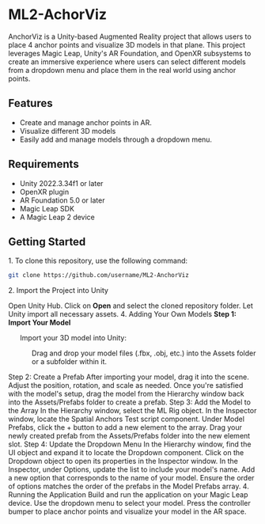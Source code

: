# ML2-AchorViz
 
AnchorViz is a Unity-based Augmented Reality project that allows users to place 4 anchor points and visualize 3D models in that plane. This project leverages Magic Leap, Unity's AR Foundation, and OpenXR subsystems to create an immersive experience where users can select different models from a dropdown menu and place them in the real world using anchor points.

<h2> Features </h2>
<ul>
 <li> Create and manage anchor points in AR. </li>
 <li>Visualize different 3D models</li>
 <li>Easily add and manage models through a dropdown menu.</li>
</ul>

<h2> Requirements </h2>
<ul>
 <li>Unity 2022.3.34f1 or later</li>
 <li>OpenXR plugin </li>
 <li>AR Foundation 5.0 or later</li>
 <li>Magic Leap SDK</li>
 <li>A Magic Leap 2 device</li>
</ul>

<h2> Getting Started </h2>
1. To clone this repository, use the following command:

```bash
git clone https://github.com/username/ML2-AnchorViz
```
<p></p>
2. Import the Project into Unity
   
Open Unity Hub.
Click on <b>Open</b> and select the cloned repository folder.
Let Unity import all necessary assets.
4. Adding Your Own Models
<b>Step 1: Import Your Model </b>
<ol>Import your 3D model into Unity:
<ul>Drag and drop your model files (.fbx, .obj, etc.) into the Assets folder or a subfolder within it. </ul>
</ol>

Step 2: Create a Prefab
After importing your model, drag it into the scene.
Adjust the position, rotation, and scale as needed.
Once you're satisfied with the model's setup, drag the model from the Hierarchy window back into the Assets/Prefabs folder to create a prefab.
Step 3: Add the Model to the Array
In the Hierarchy window, select the ML Rig object.
In the Inspector window, locate the Spatial Anchors Test script component.
Under Model Prefabs, click the + button to add a new element to the array.
Drag your newly created prefab from the Assets/Prefabs folder into the new element slot.
Step 4: Update the Dropdown Menu
In the Hierarchy window, find the UI object and expand it to locate the Dropdown component.
Click on the Dropdown object to open its properties in the Inspector window.
In the Inspector, under Options, update the list to include your model's name.
Add a new option that corresponds to the name of your model.
Ensure the order of options matches the order of the prefabs in the Model Prefabs array.
4. Running the Application
Build and run the application on your Magic Leap device.
Use the dropdown menu to select your model.
Press the controller bumper to place anchor points and visualize your model in the AR space.

